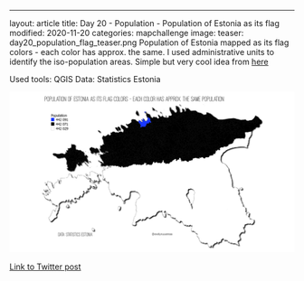 ---
layout: article
title: Day 20 - Population - Population of Estonia as its flag
modified: 2020-11-20
categories: mapchallenge
image:
  teaser: day20_population_flag_teaser.png
Population of Estonia mapped as its flag colors - each color has approx. the same. I used administrative units to identify the iso-population areas. Simple but very cool idea from [here](https://bit.ly/3nBcHAo)

Used tools: QGIS
Data: Statistics Estonia


![image of categories](../../images/day20_population_flag.png)

[Link to Twitter post](https://twitter.com/evelynuuemaa/status/1329701060299157504)
